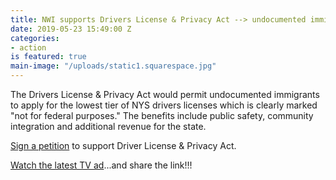 ```yaml
---
title: NWI supports Drivers License & Privacy Act --> undocumented immigrants
date: 2019-05-23 15:49:00 Z
categories:
- action
is featured: true
main-image: "/uploads/static1.squarespace.jpg"
---
```


The Drivers License & Privacy Act would permit undocumented immigrants to apply for the lowest tier of NYS drivers licenses which is clearly marked "not for federal purposes." The benefits include public safety, community integration and additional revenue for the state.

[Sign a petition](https://www.sanctuarycolumbiacounty.org/civicrm/petition/sign?sid=1) to support Driver License & Privacy Act.

[Watch the latest TV ad](https://twitter.com/thenyic/status/1127632122649432065)...and share the link!!!


